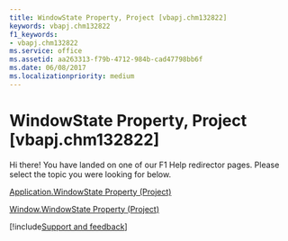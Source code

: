 ```yaml
---
title: WindowState Property, Project [vbapj.chm132822]
keywords: vbapj.chm132822
f1_keywords:
- vbapj.chm132822
ms.service: office
ms.assetid: aa263313-f79b-4712-984b-cad47798bb6f
ms.date: 06/08/2017
ms.localizationpriority: medium
---
```



# WindowState Property, Project [vbapj.chm132822]

Hi there! You have landed on one of our F1 Help redirector pages. Please select the topic you were looking for below.

[Application.WindowState Property (Project)](https://msdn.microsoft.com/library/1a5d372d-9e05-80b4-6722-19781381d372%28Office.15%29.aspx)

[Window.WindowState Property (Project)](https://msdn.microsoft.com/library/b1c0616c-7377-356e-446d-ee2d2f490e15%28Office.15%29.aspx)

[!include[Support and feedback](~/includes/feedback-boilerplate.md)]